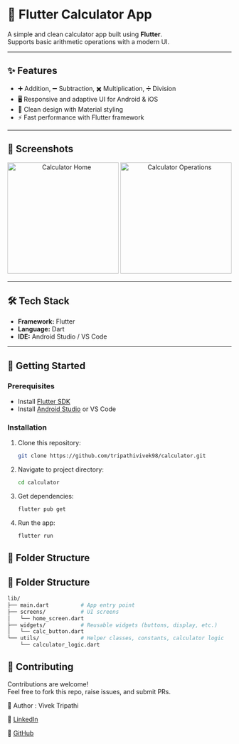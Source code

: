 # 🧮 Flutter Calculator App

A simple and clean calculator app built using **Flutter**.  
Supports basic arithmetic operations with a modern UI.

---

## ✨ Features
- ➕ Addition, ➖ Subtraction, ✖️ Multiplication, ➗ Division  
- 🖥️ Responsive and adaptive UI for Android & iOS  
- 🎨 Clean design with Material styling  
- ⚡ Fast performance with Flutter framework  

---

## 📱 Screenshots
<p align="center">
  <img src="screenshots/home.png" alt="Calculator Home" width="250"/>
  <img src="screenshots/operations.png" alt="Calculator Operations" width="250"/>
</p>

---

## 🛠️ Tech Stack
- **Framework:** Flutter  
- **Language:** Dart  
- **IDE:** Android Studio / VS Code  

---

## 🚀 Getting Started

### Prerequisites
- Install [Flutter SDK](https://flutter.dev/docs/get-started/install)  
- Install [Android Studio](https://developer.android.com/studio) or VS Code  

### Installation
1. Clone this repository:
   ```bash
   git clone https://github.com/tripathivivek98/calculator.git
2. Navigate to project directory:
   ```bash
   cd calculator
3. Get dependencies:
   ```bash
   flutter pub get
4. Run the app:
   ```bash
   flutter run

## 📂 Folder Structure

## 📂 Folder Structure

  ```bash
  lib/
  ├── main.dart          # App entry point
  ├── screens/           # UI screens
  │   └── home_screen.dart
  ├── widgets/           # Reusable widgets (buttons, display, etc.)
  │   └── calc_button.dart
  └── utils/             # Helper classes, constants, calculator logic
      └── calculator_logic.dart
  ```
## 🤝 Contributing
Contributions are welcome!<br>
Feel free to fork this repo, raise issues, and submit PRs.



👤 Author : Vivek Tripathi

💼 [LinkedIn](https://www.linkedin.com/in/vivek--tripathi/)

🐙 [GitHub](https://github.com/tripathivivek98)


   
